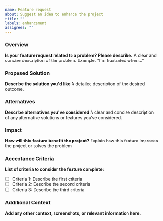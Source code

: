 ```yaml
---
name: Feature request
about: Suggest an idea to enhance the project
title: ""
labels: enhancement
assignees: ""
---
```


### Overview

**Is your feature request related to a problem? Please describe.**
A clear and concise description of the problem. Example: "I'm frustrated when..."

### Proposed Solution

**Describe the solution you'd like**
A detailed description of the desired outcome.

### Alternatives

**Describe alternatives you've considered**
A clear and concise description of any alternative solutions or features you've considered.

### Impact

**How will this feature benefit the project?**
Explain how this feature improves the project or solves the problem.

### Acceptance Criteria

**List of criteria to consider the feature complete:**

- [ ] Criteria 1: Describe the first criteria
- [ ] Criteria 2: Describe the second criteria
- [ ] Criteria 3: Describe the third criteria

### Additional Context

**Add any other context, screenshots, or relevant information here.**
